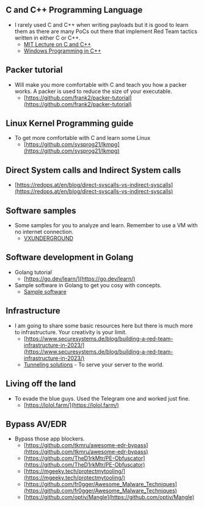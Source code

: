 ## C and C++ Programming Language
* I rarely used C and C++ when writing payloads but it is good to learn them as there are many PoCs out there that implement Red Team tactics written in either C or C++.
    * [MIT Lecture on C and C++](https://ocw.mit.edu/courses/6-s096-effective-programming-in-c-and-c-january-iap-2014/resources/lecture-notes/)
    * [Windows Programming in C++](https://learn.microsoft.com/en-us/cpp/windows/overview-of-windows-programming-in-cpp?view=msvc-170)

## Packer tutorial
* Will make you more comfortable with C and teach you how a packer works. A packer is used to reduce the size of your executable.
    * [https://github.com/frank2/packer-tutorial](https://github.com/frank2/packer-tutorial)

## Linux Kernel Programming guide
* To get more comfortable with C and learn some Linux
    * [https://github.com/sysprog21/lkmpg](https://github.com/sysprog21/lkmpg)

## Direct System calls and Indirect System calls
* [https://redops.at/en/blog/direct-syscalls-vs-indirect-syscalls](https://redops.at/en/blog/direct-syscalls-vs-indirect-syscalls)

## Software samples
* Some samples for you to analyze and learn. Remember to use a VM with no internet connection.
    * [VXUNDERGROUND](https://www.vx-underground.org/#E:/root)

## Software development in Golang
* Golang tutorial
    * [https://go.dev/learn/](https://go.dev/learn/)
* Sample software in Golang to get you cosy with concepts.
    * [Sample software](https://d3ext.github.io/categories/malware-development/)

## Infrastructure
* I am going to share some basic resources here but there is much more to infrastructure. Your creativity is your limit.
    * [https://www.securesystems.de/blog/building-a-red-team-infrastructure-in-2023/](https://www.securesystems.de/blog/building-a-red-team-infrastructure-in-2023/)
    * [Tunneling solutions](https://github.com/anderspitman/awesome-tunneling) - To serve your server to the world.

## Living off the land
* To evade the blue guys. Used the Telegram one and worked just fine.
    * [https://lolol.farm/](https://lolol.farm/)

## Bypass AV/EDR
* Bypass those app blockers.
    * [https://github.com/tkmru/awesome-edr-bypass](https://github.com/tkmru/awesome-edr-bypass)
    * [https://github.com/TheD1rkMtr/PE-Obfuscator](https://github.com/TheD1rkMtr/PE-Obfuscator)
    * [https://mgeeky.tech/protectmytooling/](https://mgeeky.tech/protectmytooling/)
    * [https://github.com/fr0gger/Awesome_Malware_Techniques](https://github.com/fr0gger/Awesome_Malware_Techniques)
    * [https://github.com/optiv/Mangle](https://github.com/optiv/Mangle)